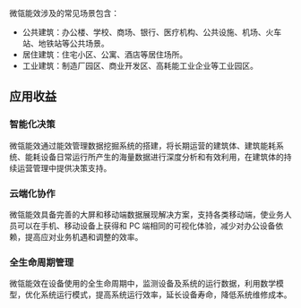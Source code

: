 微瓴能效涉及的常见场景包含：
- 公共建筑：办公楼、学校、商场、银行、医疗机构、公共设施、机场、火车站、地铁站等公共场景。
- 居住建筑：住宅小区、公寓、酒店等居住场所。
- 工业建筑：制造厂园区、商业开发区、高耗能工业企业等工业园区。

## 应用收益
### 智能化决策
微瓴能效通过能效管理数据挖掘系统的搭建，将长期运营的建筑体、建筑能耗系统、能耗设备日常运行所产生的海量数据进行深度分析和有效利用，在建筑体的持续运营管理中提供决策支持。

### 云端化协作
微瓴能效具备完善的大屏和移动端数据展现解决方案，支持各类移动端，使业务人员可以在手机、移动设备上获得和 PC 端相同的可视化体验，减少对办公设备依赖，提高应对业务机遇和调整的效率。

### 全生命周期管理
微瓴能效在设备使用的全生命周期中，监测设备及系统的运行数据，利用数学模型，优化系统运行模式，提高系统运行效率，延长设备寿命，降低系统维修成本。

